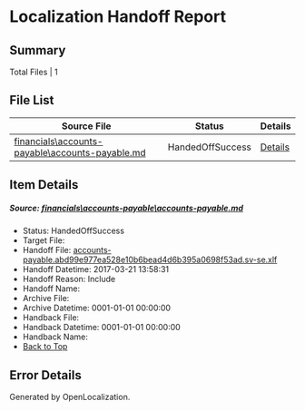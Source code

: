 # <a name='report-top'></a> Localization Handoff Report

## Summary
 Total Files | 1

## File List
 Source File | Status | Details 
 ----------- | ------ | ------- 
 [financials\accounts-payable\accounts-payable.md](https://github.com/OpenLocalizationTestOrg/AX-Docs-Sandbox/blob/cb108ccea68c06958040cc688ffc4c29660d12d3/financials/accounts-payable/accounts-payable.md) | HandedOffSuccess | [Details](#41fec74762c448793604f7623f2bba6bc30507332488)

## Item Details
##### <a name='41fec74762c448793604f7623f2bba6bc30507332488'></a> Source: [financials\accounts-payable\accounts-payable.md](https://github.com/OpenLocalizationTestOrg/AX-Docs-Sandbox/blob/cb108ccea68c06958040cc688ffc4c29660d12d3/financials/accounts-payable/accounts-payable.md)
* Status: HandedOffSuccess
* Target File: 
* Handoff File: [accounts-payable.abd99e977ea528e10b6bead4d6b395a0698f53ad.sv-se.xlf](https://github.com/OpenLocalizationTestOrg/AX-Docs-Sandbox.handoff/blob/f2142744e8f431fa36b9e54ad68b414d2486d6ce/ol-handoff/OpenLocalizationTestOrg/AX-Docs-Sandbox.sv-se/master/basic/accounts-payable.abd99e977ea528e10b6bead4d6b395a0698f53ad.sv-se.xlf)
* Handoff Datetime: 2017-03-21 13:58:31
* Handoff Reason: Include
* Handoff Name: 
* Archive File: 
* Archive Datetime: 0001-01-01 00:00:00
* Handback File: 
* Handback Datetime: 0001-01-01 00:00:00
* Handback Name: 
* [Back to Top](#report-top)


## Error Details

Generated by OpenLocalization.
